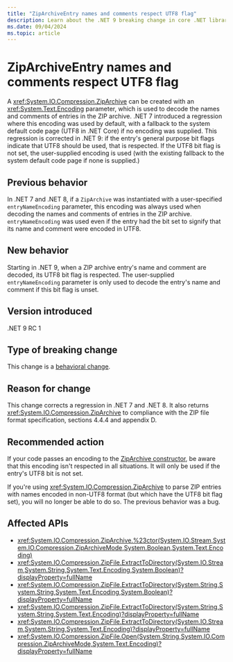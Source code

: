 ```yaml
---
title: "ZipArchiveEntry names and comments respect UTF8 flag"
description: Learn about the .NET 9 breaking change in core .NET libraries where ZipArchiveEntry names and comments now respect the UTF8 flag when decoding.
ms.date: 09/04/2024
ms.topic: article
---
```

# ZipArchiveEntry names and comments respect UTF8 flag

A <xref:System.IO.Compression.ZipArchive> can be created with an <xref:System.Text.Encoding> parameter, which is used to decode the names and comments of entries in the ZIP archive. .NET 7 introduced a regression where this encoding was used by default, with a fallback to the system default code page (UTF8 in .NET Core) if no encoding was supplied. This regression is corrected in .NET 9: if the entry's general purpose bit flags indicate that UTF8 should be used, that is respected. If the UTF8 bit flag is not set, the user-supplied encoding is used (with the existing fallback to the system default code page if none is supplied.)

## Previous behavior

In .NET 7 and .NET 8, if a `ZipArchive` was instantiated with a user-specified `entryNameEncoding` parameter, this encoding was always used when decoding the names and comments of entries in the ZIP archive. `entryNameEncoding` was used even if the entry had the bit set to signify that its name and comment were encoded in UTF8.

## New behavior

Starting in .NET 9, when a ZIP archive entry's name and comment are decoded, its UTF8 bit flag is respected. The user-supplied `entryNameEncoding` parameter is only used to decode the entry's name and comment if this bit flag is unset.

## Version introduced

.NET 9 RC 1

## Type of breaking change

This change is a [behavioral change](../../categories.md#behavioral-change).

## Reason for change

This change corrects a regression in .NET 7 and .NET 8. It also returns <xref:System.IO.Compression.ZipArchive> to compliance with the ZIP file format specification, sections 4.4.4 and appendix D.

## Recommended action

If your code passes an encoding to the [ZipArchive constructor](xref:System.IO.Compression.ZipArchive.%23ctor(System.IO.Stream,System.IO.Compression.ZipArchiveMode,System.Boolean,System.Text.Encoding)), be aware that this encoding isn't respected in all situations. It will only be used if the entry's UTF8 bit is not set.

If you're using <xref:System.IO.Compression.ZipArchive> to parse ZIP entries with names encoded in non-UTF8 format (but which have the UTF8 bit flag set), you will no longer be able to do so. The previous behavior was a bug.

## Affected APIs

- <xref:System.IO.Compression.ZipArchive.%23ctor(System.IO.Stream,System.IO.Compression.ZipArchiveMode,System.Boolean,System.Text.Encoding)>
- <xref:System.IO.Compression.ZipFile.ExtractToDirectory(System.IO.Stream,System.String,System.Text.Encoding,System.Boolean)?displayProperty=fullName>
- <xref:System.IO.Compression.ZipFile.ExtractToDirectory(System.String,System.String,System.Text.Encoding,System.Boolean)?displayProperty=fullName>
- <xref:System.IO.Compression.ZipFile.ExtractToDirectory(System.String,System.String,System.Text.Encoding)?displayProperty=fullName>
- <xref:System.IO.Compression.ZipFile.ExtractToDirectory(System.IO.Stream,System.String,System.Text.Encoding)?displayProperty=fullName>
- <xref:System.IO.Compression.ZipFile.Open(System.String,System.IO.Compression.ZipArchiveMode,System.Text.Encoding)?displayProperty=fullName>
